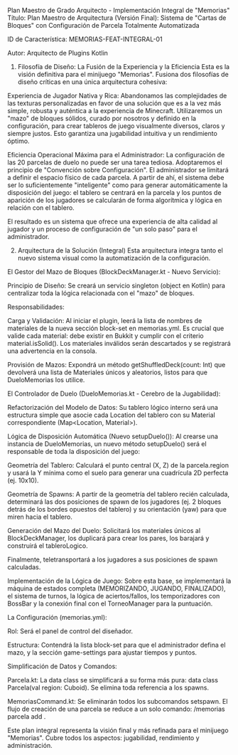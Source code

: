 Plan Maestro de Grado Arquitecto - Implementación Integral de "Memorias"
Título: Plan Maestro de Arquitectura (Versión Final): Sistema de "Cartas de Bloques" con Configuración de Parcela Totalmente Automatizada

ID de Característica: MEMORIAS-FEAT-INTEGRAL-01

Autor: Arquitecto de Plugins Kotlin

1. Filosofía de Diseño: La Fusión de la Experiencia y la Eficiencia
Esta es la visión definitiva para el minijuego "Memorias". Fusiona dos filosofías de diseño críticas en una única arquitectura cohesiva:

Experiencia de Jugador Nativa y Rica: Abandonamos las complejidades de las texturas personalizadas en favor de una solución que es a la vez más simple, robusta y auténtica a la experiencia de Minecraft. Utilizaremos un "mazo" de bloques sólidos, curado por nosotros y definido en la configuración, para crear tableros de juego visualmente diversos, claros y siempre justos. Esto garantiza una jugabilidad intuitiva y un rendimiento óptimo.

Eficiencia Operacional Máxima para el Administrador: La configuración de las 20 parcelas de duelo no puede ser una tarea tediosa. Adoptaremos el principio de "Convención sobre Configuración". El administrador se limitará a definir el espacio físico de cada parcela. A partir de ahí, el sistema debe ser lo suficientemente "inteligente" como para generar automáticamente la disposición del juego: el tablero se centrará en la parcela y los puntos de aparición de los jugadores se calcularán de forma algorítmica y lógica en relación con el tablero.

El resultado es un sistema que ofrece una experiencia de alta calidad al jugador y un proceso de configuración de "un solo paso" para el administrador.

2. Arquitectura de la Solución (Integral)
Esta arquitectura integra tanto el nuevo sistema visual como la automatización de la configuración.

El Gestor del Mazo de Bloques (BlockDeckManager.kt - Nuevo Servicio):

Principio de Diseño: Se creará un servicio singleton (object en Kotlin) para centralizar toda la lógica relacionada con el "mazo" de bloques.

Responsabilidades:

Carga y Validación: Al iniciar el plugin, leerá la lista de nombres de materiales de la nueva sección block-set en memorias.yml. Es crucial que valide cada material: debe existir en Bukkit y cumplir con el criterio material.isSolid(). Los materiales inválidos serán descartados y se registrará una advertencia en la consola.

Provisión de Mazos: Expondrá un método getShuffledDeck(count: Int) que devolverá una lista de Materiales únicos y aleatorios, listos para que DueloMemorias los utilice.

El Controlador de Duelo (DueloMemorias.kt - Cerebro de la Jugabilidad):

Refactorización del Modelo de Datos: Su tablero lógico interno será una estructura simple que asocie cada Location del tablero con su Material correspondiente (Map<Location, Material>).

Lógica de Disposición Automática (Nuevo setupDuelo()): Al crearse una instancia de DueloMemorias, un nuevo método setupDuelo() será el responsable de toda la disposición del juego:

Geometría del Tablero: Calculará el punto central (X, Z) de la parcela.region y usará la Y mínima como el suelo para generar una cuadrícula 2D perfecta (ej. 10x10).

Geometría de Spawns: A partir de la geometría del tablero recién calculada, determinará las dos posiciones de spawn de los jugadores (ej. 2 bloques detrás de los bordes opuestos del tablero) y su orientación (yaw) para que miren hacia el tablero.

Generación del Mazo del Duelo: Solicitará los materiales únicos al BlockDeckManager, los duplicará para crear los pares, los barajará y construirá el tableroLogico.

Finalmente, teletransportará a los jugadores a sus posiciones de spawn calculadas.

Implementación de la Lógica de Juego: Sobre esta base, se implementará la máquina de estados completa (MEMORIZANDO, JUGANDO, FINALIZADO), el sistema de turnos, la lógica de aciertos/fallos, los temporizadores con BossBar y la conexión final con el TorneoManager para la puntuación.

La Configuración (memorias.yml):

Rol: Será el panel de control del diseñador.

Estructura: Contendrá la lista block-set para que el administrador defina el mazo, y la sección game-settings para ajustar tiempos y puntos.

Simplificación de Datos y Comandos:

Parcela.kt: La data class se simplificará a su forma más pura: data class Parcela(val region: Cuboid). Se elimina toda referencia a los spawns.

MemoriasCommand.kt: Se eliminarán todos los subcomandos setspawn. El flujo de creación de una parcela se reduce a un solo comando: /memorias parcela add <arena>.

Este plan integral representa la visión final y más refinada para el minijuego "Memorias". Cubre todos los aspectos: jugabilidad, rendimiento y administración.